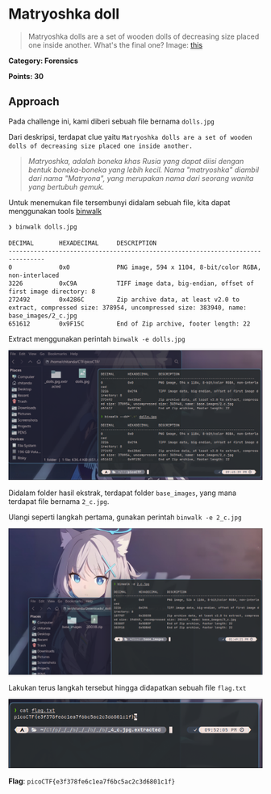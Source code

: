 # Matryoshka doll

>Matryoshka dolls are a set of wooden dolls of decreasing size placed one inside another. What's the final one? Image: [this](https://mercury.picoctf.net/static/5ef2e9103d55972d975437f68175b9ab/dolls.jpg)

**Category: Forensics**

**Points: 30**

## Approach

Pada challenge ini, kami diberi sebuah file bernama `dolls.jpg`

Dari deskripsi, terdapat clue yaitu `Matryoshka dolls are a set of wooden dolls of decreasing size placed one inside another.`

>*Matryoshka, adalah boneka khas Rusia yang dapat diisi dengan bentuk boneka-boneka yang lebih kecil. Nama "matryoshka" diambil dari nama "Matryona", yang merupakan nama dari seorang wanita yang bertubuh gemuk.*

Untuk menemukan file tersembunyi didalam sebuah file, kita dapat menggunakan tools [binwalk](https://github.com/ReFirmLabs/binwalk) 

```shell
❯ binwalk dolls.jpg

DECIMAL       HEXADECIMAL     DESCRIPTION
--------------------------------------------------------------------------------
0             0x0             PNG image, 594 x 1104, 8-bit/color RGBA, non-interlaced
3226          0xC9A           TIFF image data, big-endian, offset of first image directory: 8
272492        0x4286C         Zip archive data, at least v2.0 to extract, compressed size: 378954, uncompressed size: 383940, name: base_images/2_c.jpg
651612        0x9F15C         End of Zip archive, footer length: 22
```

Extract menggunakan perintah `binwalk -e dolls.jpg`

![approach](docs/approach.png)

Didalam folder hasil ekstrak, terdapat folder `base_images`, yang mana terdapat file bernama `2_c.jpg`.

Ulangi seperti langkah pertama, gunakan perintah `binwalk -e 2_c.jpg` 

![binwalk1](docs/binwalk.png)

Lakukan terus langkah tersebut hingga didapatkan sebuah file `flag.txt`

![flag](docs/flag.png)

**Flag**: `picoCTF{e3f378fe6c1ea7f6bc5ac2c3d6801c1f}`
